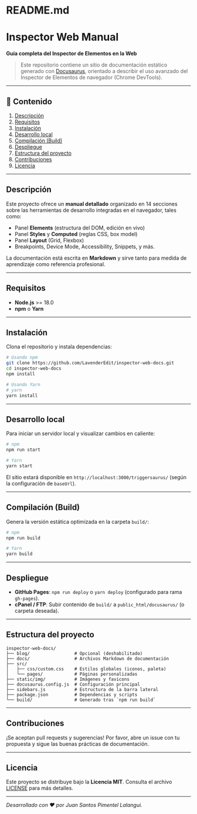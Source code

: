# README.md

# Inspector Web Manual

**Guía completa del Inspector de Elementos en la Web**

> Este repositorio contiene un sitio de documentación estático generado con [Docusaurus](https://docusaurus.io), orientado a describir el uso avanzado del Inspector de Elementos de navegador (Chrome DevTools).

---

## 📖 Contenido

1. [Descripción](#descripción)
2. [Requisitos](#requisitos)
3. [Instalación](#instalación)
4. [Desarrollo local](#desarrollo-local)
5. [Compilación (Build)](#compilación-build)
6. [Despliegue](#despliegue)
7. [Estructura del proyecto](#estructura-del-proyecto)
8. [Contribuciones](#contribuciones)
9. [Licencia](#licencia)

---

## Descripción

Este proyecto ofrece un **manual detallado** organizado en 14 secciones sobre las herramientas de desarrollo integradas en el navegador, tales como:

- Panel **Elements** (estructura del DOM, edición en vivo)
- Panel **Styles** y **Computed** (reglas CSS, box model)
- Panel **Layout** (Grid, Flexbox)
- Breakpoints, Device Mode, Accessibility, Snippets, y más.

La documentación está escrita en **Markdown** y sirve tanto para medida de aprendizaje como referencia profesional.

---

## Requisitos

- **Node.js** >= 18.0
- **npm** o **Yarn**

---

## Instalación

Clona el repositorio y instala dependencias:

```bash
# Usando npm
git clone https://github.com/LavenderEdit/inspector-web-docs.git
cd inspector-web-docs
npm install

# Usando Yarn
# yarn
yarn install
```

---

## Desarrollo local

Para iniciar un servidor local y visualizar cambios en caliente:

```bash
# npm
npm run start

# Yarn
yarn start
```

El sitio estará disponible en `http://localhost:3000/triggersaurus/` (según la configuración de `baseUrl`).

---

## Compilación (Build)

Genera la versión estática optimizada en la carpeta `build/`:

```bash
# npm
npm run build

# Yarn
yarn build
```

---

## Despliegue

- **GitHub Pages**: `npm run deploy` o `yarn deploy` (configurado para rama `gh-pages`).
- **cPanel / FTP**: Subir contenido de `build/` a `public_html/docusaurus/` (o carpeta deseada).

---

## Estructura del proyecto

```
inspector-web-docs/
├── blog/                 # Opcional (deshabilitado)
├── docs/                 # Archivos Markdown de documentación
├── src/
│   ├── css/custom.css    # Estilos globales (iconos, paleta)
│   └── pages/            # Páginas personalizadas
├── static/img/           # Imágenes y favicons
├── docusaurus.config.js  # Configuración principal
├── sidebars.js           # Estructura de la barra lateral
├── package.json          # Dependencias y scripts
└── build/                # Generado tras `npm run build`
```

---

## Contribuciones

¡Se aceptan pull requests y sugerencias! Por favor, abre un issue con tu propuesta y sigue las buenas prácticas de documentación.

---

## Licencia

Este proyecto se distribuye bajo la **Licencia MIT**. Consulta el archivo [LICENSE](LICENSE.txt) para más detalles.

---

_Desarrollado con ❤️ por Juan Santos Pimentel Lalangui._

